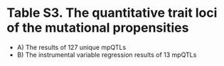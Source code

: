 # Table S3. The quantitative trait loci of the mutational propensities

* A) The results of 127 unique mpQTLs
* B) The instrumental variable regression results of 13 mpQTLs
